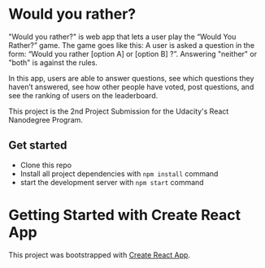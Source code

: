 # Would you rather?

"Would you rather?" is web app that lets a user play the “Would You Rather?” game. The game goes like this: A user is asked a question in the form: “Would you rather [option A] or [option B] ?”. Answering "neither" or "both" is against the rules.

In this app, users are able to answer questions, see which questions they haven’t answered, see how other people have voted, post questions, and see the ranking of users on the leaderboard.

This project is the 2nd Project Submission for the Udacity's React Nanodegree Program.

## Get started

- Clone this repo
- Install all project dependencies with `npm install` command
- start the development server with `npm start` command

# Getting Started with Create React App

This project was bootstrapped with [Create React App](https://github.com/facebook/create-react-app).
